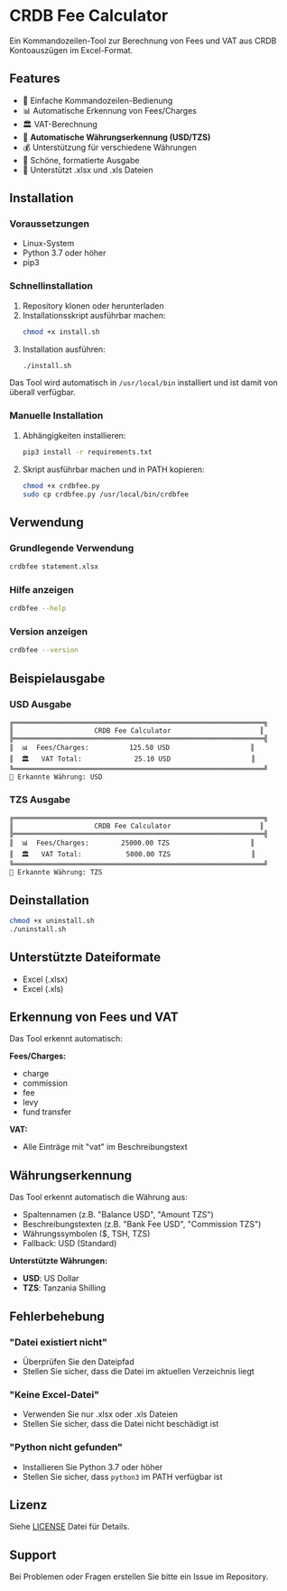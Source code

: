 # CRDB Fee Calculator

Ein Kommandozeilen-Tool zur Berechnung von Fees und VAT aus CRDB Kontoauszügen im Excel-Format.

## Features

- 🚀 Einfache Kommandozeilen-Bedienung
- 📊 Automatische Erkennung von Fees/Charges
- 🏛️ VAT-Berechnung
- 💱 **Automatische Währungserkennung (USD/TZS)**
- 💰 Unterstützung für verschiedene Währungen
- 🎨 Schöne, formatierte Ausgabe
- 📁 Unterstützt .xlsx und .xls Dateien

## Installation

### Voraussetzungen

- Linux-System
- Python 3.7 oder höher
- pip3

### Schnellinstallation

1. Repository klonen oder herunterladen
2. Installationsskript ausführbar machen:
   ```bash
   chmod +x install.sh
   ```
3. Installation ausführen:
   ```bash
   ./install.sh
   ```

Das Tool wird automatisch in `/usr/local/bin` installiert und ist damit von überall verfügbar.

### Manuelle Installation

1. Abhängigkeiten installieren:
   ```bash
   pip3 install -r requirements.txt
   ```

2. Skript ausführbar machen und in PATH kopieren:
   ```bash
   chmod +x crdbfee.py
   sudo cp crdbfee.py /usr/local/bin/crdbfee
   ```

## Verwendung

### Grundlegende Verwendung

```bash
crdbfee statement.xlsx
```

### Hilfe anzeigen

```bash
crdbfee --help
```

### Version anzeigen

```bash
crdbfee --version
```

## Beispielausgabe

### USD Ausgabe
```
╔══════════════════════════════════════════════════════════════╗
║                    CRDB Fee Calculator                      ║
╠══════════════════════════════════════════════════════════════╣
║  📊  Fees/Charges:          125.50 USD                    ║
║  🏛️   VAT Total:             25.10 USD                    ║
╚══════════════════════════════════════════════════════════════╝
💱 Erkannte Währung: USD
```

### TZS Ausgabe
```
╔══════════════════════════════════════════════════════════════╗
║                    CRDB Fee Calculator                      ║
╠══════════════════════════════════════════════════════════════╣
║  📊  Fees/Charges:        25000.00 TZS                    ║
║  🏛️   VAT Total:           5000.00 TZS                    ║
╚══════════════════════════════════════════════════════════════╝
💱 Erkannte Währung: TZS
```

## Deinstallation

```bash
chmod +x uninstall.sh
./uninstall.sh
```

## Unterstützte Dateiformate

- Excel (.xlsx)
- Excel (.xls)

## Erkennung von Fees und VAT

Das Tool erkennt automatisch:

**Fees/Charges:**
- charge
- commission
- fee
- levy
- fund transfer

**VAT:**
- Alle Einträge mit "vat" im Beschreibungstext

## Währungserkennung

Das Tool erkennt automatisch die Währung aus:
- Spaltennamen (z.B. "Balance USD", "Amount TZS")
- Beschreibungstexten (z.B. "Bank Fee USD", "Commission TZS")
- Währungssymbolen ($, TSH, TZS)
- Fallback: USD (Standard)

**Unterstützte Währungen:**
- **USD**: US Dollar
- **TZS**: Tanzania Shilling

## Fehlerbehebung

### "Datei existiert nicht"
- Überprüfen Sie den Dateipfad
- Stellen Sie sicher, dass die Datei im aktuellen Verzeichnis liegt

### "Keine Excel-Datei"
- Verwenden Sie nur .xlsx oder .xls Dateien
- Stellen Sie sicher, dass die Datei nicht beschädigt ist

### "Python nicht gefunden"
- Installieren Sie Python 3.7 oder höher
- Stellen Sie sicher, dass `python3` im PATH verfügbar ist

## Lizenz

Siehe [LICENSE](LICENSE) Datei für Details.

## Support

Bei Problemen oder Fragen erstellen Sie bitte ein Issue im Repository.
